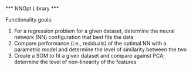 
*** NNOpt Library ***

Functionality goals:
1. For a regression problem for a given dataset, determine the 
  neural network (NN) configuration that best fits the data
2. Compare performance (i.e., residuals) of the optimal NN with a 
  parametric model and determine the level of similarity between
  the two
3. Create a SOM to fit a given dataset and compare against PCA; 
  determine the level of non-linearity of the features


